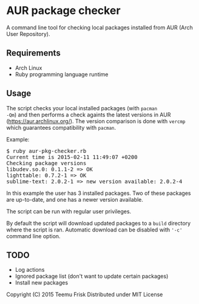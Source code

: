 # AUR package checker

A command line tool for checking local packages installed from AUR (Arch User Repository).

## Requirements

* Arch Linux
* Ruby programming language runtime

## Usage

The script checks your local installed packages (with <code>pacman -Qm</code>) and then performs a check againts the latest versions in AUR (https://aur.archlinux.org/). The version comparison is done with <code>vercmp</code> which guarantees compatibility with <code>pacman</code>.

Example:
<pre>
$ ruby aur-pkg-checker.rb
Current time is 2015-02-11 11:49:07 +0200
Checking package versions
libudev.so.0: 0.1.1-2 => OK
lighttable: 0.7.2-1 => OK
sublime-text: 2.0.2-1 => new version available: 2.0.2-4
</pre>

In this example the user has 3 installed packages. Two of these packages are up-to-date, and one has a newer version available.

The script can be run with regular user privileges.

By default the script will download updated packages to a <code>build</code> directory where the script is ran. Automatic download can be disabled with <code>'-c'</code> command line option.

## TODO

* Log actions
* Ignored package list (don't want to update certain packages)
* Install new packages


Copyright (C) 2015 Teemu Frisk
Distributed under MIT License
